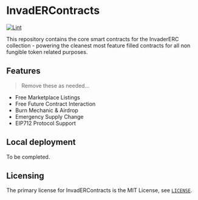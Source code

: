 # InvadERContracts 

[![Lint](https://github.com/rosman83/InvadERContracts/actions/workflows/lint.yml/badge.svg)](https://github.com/rosman83/InvadERContracts/actions/workflows/lint.yml)


This repository contains the core smart contracts for the InvaderERC collection - powering the cleanest most feature filled contracts for all non fungible token related purposes.

## Features
> Remove these as needed...
- Free Marketplace Listings
- Free Future Contract Interaction
- Burn Mechanic & Airdrop
- Emergency Supply Change
- EIP712 Protocol Support



## Local deployment

To be completed.

## Licensing

The primary license for InvadERContracts is the MIT License, see [`LICENSE`](./LICENSE).

